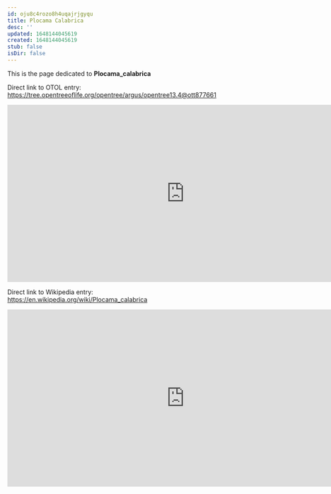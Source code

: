```yaml
---
id: oju8c4rozo8h4uqajrjgyqu
title: Plocama Calabrica
desc: ''
updated: 1648144045619
created: 1648144045619
stub: false
isDir: false
---
```

This is the page dedicated to **Plocama_calabrica**


Direct link to OTOL entry: https://tree.opentreeoflife.org/opentree/argus/opentree13.4@ott877661



<html>
    <body>
    <iframe src="https://tree.opentreeoflife.org/opentree/argus/opentree13.4@ott877661"
    width="800" height="400" frameborder="0" allowfullscreen> </iframe>
    </body>
</html>
    


Direct link to Wikipedia entry: https://en.wikipedia.org/wiki/Plocama_calabrica



<html>
    <body>
    <iframe src="https://en.wikipedia.org/wiki/Plocama_calabrica"
    width="800" height="400" frameborder="0" allowfullscreen> </iframe>
    </body>
</html>
    
